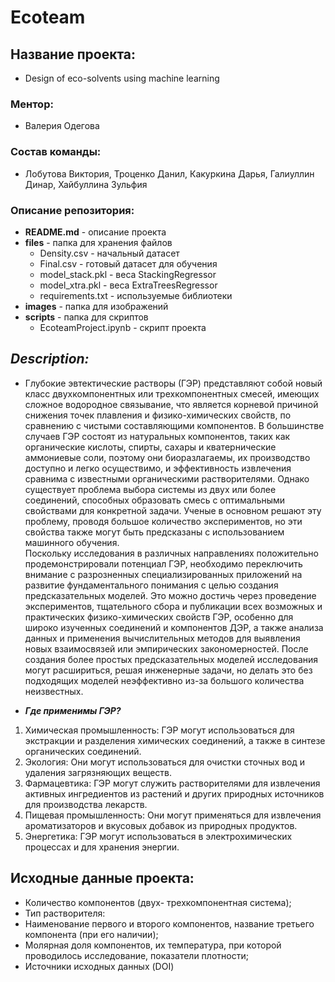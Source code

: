 # Ecoteam

## Название проекта: 
* Design of eco-solvents using machine learning
  
### Ментор: 
* Валерия Одегова
  
### Состав команды:
* Лобутова Виктория, Троценко Данил, Какуркина Дарья, Галиуллин Динар, Хайбуллина Зульфия
  
### Описание репозитория:
- **README.md** - описание проекта
- **files** - папка для хранения файлов
    - Density.csv - начальный датасет
    - Final.csv - готовый датасет для обучения
    - model_stack.pkl - веса StackingRegressor
    - model_xtra.pkl - веса ExtraTreesRegressor
    - requirements.txt - используемые библиотеки
- **images** - папка для изображений
- **scripts** - папка для скриптов
    - EcoteamProject.ipynb - скрипт проекта

## ___Description:___ 
* Глубокие эвтектические растворы (ГЭР) представляют собой новый класс двухкомпонентных или трехкомпонентных смесей,  имеющих сложное водородное связывание, что является корневой причиной снижения точек плавления и физико-химических свойств, по сравнению с чистыми составляющими компонентов. В большинстве случаев ГЭР состоят из натуральных компонентов, таких как органические кислоты, спирты, сахары и кватернические аммониевые соли, поэтому они биоразлагаемы, их производство доступно и легко осуществимо, и эффективность извлечения сравнима с известными органическими растворителями. Однако существует проблема выбора системы из двух или более соединений, способных образовать смесь с оптимальными свойствами для конкретной задачи. Ученые в основном решают эту проблему, проводя большое количество экспериментов, но эти свойства также могут быть предсказаны с использованием машинного обучения.  
Поскольку исследования в различных направлениях положительно продемонстрировали потенциал ГЭР, необходимо переключить внимание с разрозненных специализированных приложений на развитие фундаментального понимания с целью создания предсказательных моделей. Это можно достичь через проведение экспериментов, тщательного сбора и публикации всех возможных и практических физико-химических свойств ГЭР, особенно для широко изученных соединений и компонентов ДЭР, а также анализа данных и применения вычислительных методов для выявления новых взаимосвязей или эмпирических закономерностей. После создания более простых предсказательных моделей исследования могут расшириться, решая инженерные задачи, но делать это без подходящих моделей неэффективно из-за большого количества неизвестных.

* ___Где применимы ГЭР?___ 
1. Химическая промышленность: ГЭР могут использоваться для экстракции и разделения химических соединений, а также в синтезе органических соединений.
2. Экология: Они могут использоваться для очистки сточных вод и удаления загрязняющих веществ.
3. Фармацевтика: ГЭР могут служить растворителями для извлечения активных ингредиентов из растений и других природных источников для производства лекарств.
4. Пищевая промышленность: Они могут применяться для извлечения ароматизаторов и вкусовых добавок из природных продуктов.
5. Энергетика: ГЭР могут использоваться в электрохимических процессах и для хранения энергии.

## Исходные данные проекта:
* Количество компонентов (двух- трехкомпонентная система);
* Тип растворителя:
* Наименование первого и второго компонентов, название третьего компонента (при его наличии);
* Молярная доля компонентов, их температура, при которой проводилось исследование, показатели плотности;
* Источники исходных данных (DOI)
